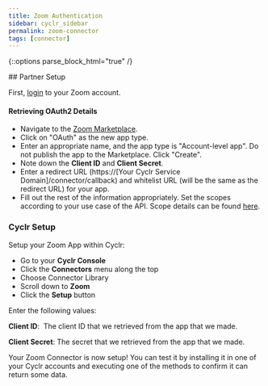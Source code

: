 ```yaml
---
title: Zoom Authentication
sidebar: cyclr_sidebar
permalink: zoom-connector
tags: [connector]
---
```

{::options parse_block_html="true" /}
<section class="card py-5 my-5">
## Partner Setup

First, [login](https://zoom.us/signin) to your Zoom account.

#### Retrieving OAuth2 Details

*   Navigate to the [Zoom Marketplace](https://marketplace.zoom.us/develop/create).
*   Click on "OAuth" as the new app type.
*   Enter an appropriate name, and the app type is "Account-level app". Do not publish the app to the Marketplace. Click "Create".
*   Note down the **Client ID** and **Client Secret**.
*   Enter a redirect URL (https://[Your Cyclr Service Domain]/connector/callback) and whitelist URL (will be the same as the redirect URL) for your app.
*   Fill out the rest of the information appropriately. Set the scopes according to your use case of the API. Scope details can be found [here](https://marketplace.zoom.us/docs/guides/auth/oauth/oauth-scopes).

### Cyclr Setup

Setup your Zoom App within Cyclr:

*   Go to your **Cyclr Console**
*   Click the **Connectors** menu along the top
*   Choose Connector Library
*   Scroll down to **Zoom**
*   Click the **Setup** button

Enter the following values:

**Client ID**:  The client ID that we retrieved from the app that we made.

**Client Secret**:  The secret that we retrieved from the app that we made.


Your Zoom Connector is now setup! You can test it by installing it in one of your Cyclr accounts and executing one of the methods to confirm it can return some data.

</section>
